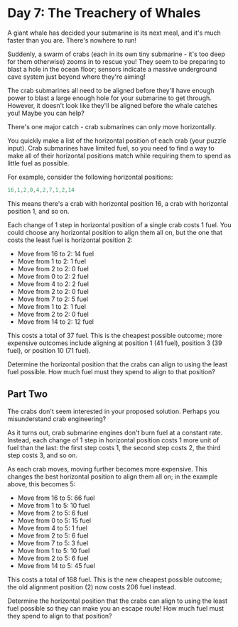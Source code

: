 # Day 7: The Treachery of Whales

A giant whale has decided your submarine is its next meal,
and it's much faster than you are. There's nowhere to run!

Suddenly, a swarm of crabs (each in its own tiny submarine -
it's too deep for them otherwise) zooms in to rescue you!
They seem to be preparing to blast a hole in the ocean floor;
sensors indicate a massive underground cave system just beyond where they're aiming!

The crab submarines all need to be aligned before they'll have
enough power to blast a large enough hole for your submarine to get through.
However, it doesn't look like they'll be aligned before the whale catches you!
Maybe you can help?

There's one major catch - crab submarines can only move horizontally.

You quickly make a list of the horizontal position of each crab (your puzzle input).
Crab submarines have limited fuel, so you need to find a way to make all of their
horizontal positions match while requiring them to spend as little fuel as possible.

For example, consider the following horizontal positions:

```scala
16,1,2,0,4,2,7,1,2,14
```

This means there's a crab with horizontal position 16,
a crab with horizontal position 1, and so on.

Each change of 1 step in horizontal position of a single crab costs 1 fuel.
You could choose any horizontal position to align them all on, but the one
that costs the least fuel is horizontal position 2:

- Move from 16 to 2: 14 fuel
- Move from 1 to 2: 1 fuel
- Move from 2 to 2: 0 fuel
- Move from 0 to 2: 2 fuel
- Move from 4 to 2: 2 fuel
- Move from 2 to 2: 0 fuel
- Move from 7 to 2: 5 fuel
- Move from 1 to 2: 1 fuel
- Move from 2 to 2: 0 fuel
- Move from 14 to 2: 12 fuel

This costs a total of 37 fuel. This is the cheapest possible outcome;
more expensive outcomes include aligning at position 1 (41 fuel),
position 3 (39 fuel), or position 10 (71 fuel).

Determine the horizontal position that the crabs can align to using the
least fuel possible. How much fuel must they spend to align to that position?

## Part Two

The crabs don't seem interested in your proposed solution.
Perhaps you misunderstand crab engineering?

As it turns out, crab submarine engines don't burn fuel at a constant rate.
Instead, each change of 1 step in horizontal position costs 1 more unit of
fuel than the last: the first step costs 1, the second step costs 2,
the third step costs 3, and so on.

As each crab moves, moving further becomes more expensive.
This changes the best horizontal position to align them all on;
in the example above, this becomes 5:

- Move from 16 to 5: 66 fuel
- Move from 1 to 5: 10 fuel
- Move from 2 to 5: 6 fuel
- Move from 0 to 5: 15 fuel
- Move from 4 to 5: 1 fuel
- Move from 2 to 5: 6 fuel
- Move from 7 to 5: 3 fuel
- Move from 1 to 5: 10 fuel
- Move from 2 to 5: 6 fuel
- Move from 14 to 5: 45 fuel

This costs a total of 168 fuel. This is the new cheapest possible outcome;
the old alignment position (2) now costs 206 fuel instead.

Determine the horizontal position that the crabs can align to using
the least fuel possible so they can make you an escape route!
How much fuel must they spend to align to that position?
